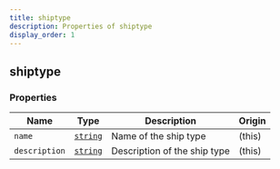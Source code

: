```yaml
---
title: shiptype
description: Properties of shiptype
display_order: 1
---
```


## shiptype

### Properties

| Name | Type | Description | Origin |
|------|------|-------------|--------|
| `name` | [`string`](./string.md) | Name of the ship type | (this) |
| `description` | [`string`](./string.md) | Description of the ship type | (this) |

